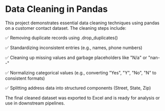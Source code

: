 # Data Cleaning in Pandas
This project demonstrates essential data cleaning techniques using pandas on a customer contact dataset. The cleaning steps include:

✅ Removing duplicate records using .drop_duplicates()

✅ Standardizing inconsistent entries (e.g., names, phone numbers)

✅ Cleaning up missing values and garbage placeholders like "N/a" or "nan--"

✅ Normalizing categorical values (e.g., converting "Yes", "Y", "No", "N" to consistent formats)

✅ Splitting address data into structured components (Street, State, Zip)

The final cleaned dataset was exported to Excel and is ready for analysis or use in downstream pipelines.

